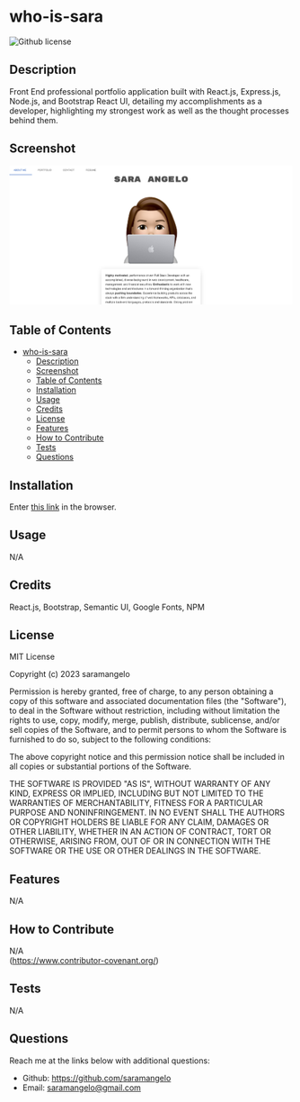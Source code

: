 # who-is-sara 
![Github license](https://img.shields.io/static/v1?label=License&message=MIT&color=brightgreen)

## Description 
Front End professional portfolio application built with React.js, Express.js, Node.js, and Bootstrap React UI, detailing my accomplishments as a developer, highlighting my strongest work as well as the thought processes behind them.

## Screenshot
![sara.png](./src/images/sara.png)
  
## Table of Contents
    
- [who-is-sara](#who-is-sara)
  - [Description](#description)
  - [Screenshot](#screenshot)
  - [Table of Contents](#table-of-contents)
  - [Installation](#installation)
  - [Usage](#usage)
  - [Credits](#credits)
  - [License](#license)
  - [Features](#features)
  - [How to Contribute](#how-to-contribute)
  - [Tests](#tests)
  - [Questions](#questions)

  
## Installation
Enter [this link](https://saramangelo.github.io/who-is-sara/) in the browser.
  
  
## Usage
N/A
   
  
## Credits
React.js, Bootstrap, Semantic UI, Google Fonts, NPM
  
  
## License
MIT License

Copyright (c) 2023 saramangelo

Permission is hereby granted, free of charge, to any person obtaining a copy
of this software and associated documentation files (the "Software"), to deal
in the Software without restriction, including without limitation the rights
to use, copy, modify, merge, publish, distribute, sublicense, and/or sell
copies of the Software, and to permit persons to whom the Software is
furnished to do so, subject to the following conditions:

The above copyright notice and this permission notice shall be included in all
copies or substantial portions of the Software.

THE SOFTWARE IS PROVIDED "AS IS", WITHOUT WARRANTY OF ANY KIND, EXPRESS OR
IMPLIED, INCLUDING BUT NOT LIMITED TO THE WARRANTIES OF MERCHANTABILITY,
FITNESS FOR A PARTICULAR PURPOSE AND NONINFRINGEMENT. IN NO EVENT SHALL THE
AUTHORS OR COPYRIGHT HOLDERS BE LIABLE FOR ANY CLAIM, DAMAGES OR OTHER
LIABILITY, WHETHER IN AN ACTION OF CONTRACT, TORT OR OTHERWISE, ARISING FROM,
OUT OF OR IN CONNECTION WITH THE SOFTWARE OR THE USE OR OTHER DEALINGS IN THE
SOFTWARE.


## Features
N/A


## How to Contribute
N/A  
(https://www.contributor-covenant.org/)
  

## Tests
N/A


## Questions
Reach me at the links below with additional questions:
- Github: https://github.com/saramangelo
- Email: saramangelo@gmail.com
